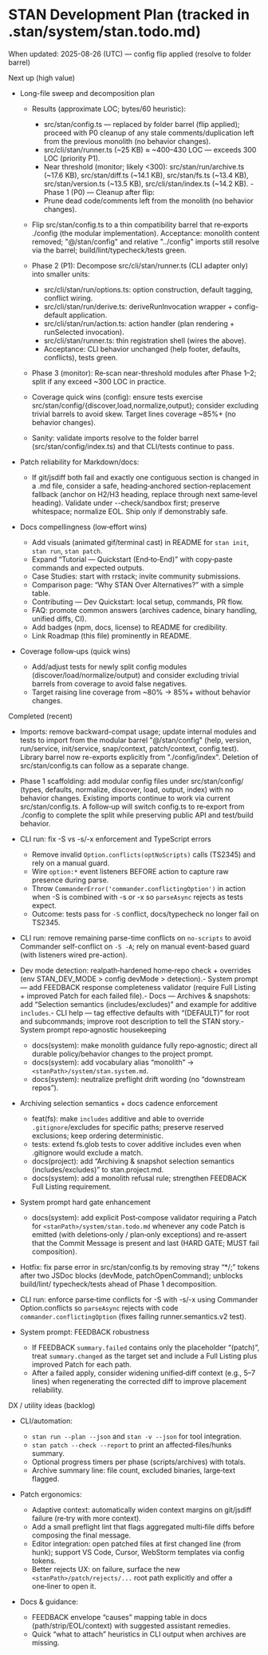 # STAN Development Plan (tracked in .stan/system/stan.todo.md)

When updated: 2025-08-26 (UTC) — config flip applied (resolve to folder barrel)

Next up (high value)

- Long-file sweep and decomposition plan
  - Results (approximate LOC; bytes/60 heuristic):
    - src/stan/config.ts — replaced by folder barrel (flip applied); proceed with P0 cleanup of any stale comments/duplication left from the previous monolith (no behavior changes).
    - src/cli/stan/runner.ts (~25 KB) ≈ ~400–430 LOC — exceeds 300 LOC (priority P1).
    - Near threshold (monitor; likely <300): src/stan/run/archive.ts (~17.6 KB), src/stan/diff.ts (~14.1 KB),
      src/stan/fs.ts (~13.4 KB), src/stan/version.ts (~13.5 KB), src/cli/stan/index.ts (~14.2 KB).  - Phase 1 (P0) — Cleanup after flip:
    - Prune dead code/comments left from the monolith (no behavior changes).
  - Flip src/stan/config.ts to a thin compatibility barrel that re‑exports ./config
    (the modular implementation). Acceptance: monolith content removed; "@/stan/config" and
    relative "../config" imports still resolve via the barrel; build/lint/typecheck/tests green.
  - Phase 2 (P1): Decompose src/cli/stan/runner.ts (CLI adapter only) into smaller units:
    - src/cli/stan/run/options.ts: option construction, default tagging, conflict wiring.
    - src/cli/stan/run/derive.ts: deriveRunInvocation wrapper + config-default application.
    - src/cli/stan/run/action.ts: action handler (plan rendering + runSelected invocation).
    - src/cli/stan/runner.ts: thin registration shell (wires the above).
    - Acceptance: CLI behavior unchanged (help footer, defaults, conflicts), tests green.
  - Phase 3 (monitor): Re‑scan near-threshold modules after Phase 1–2; split if any exceed ~300 LOC in practice.
  - Coverage quick wins (config): ensure tests exercise src/stan/config/{discover,load,normalize,output}; consider excluding trivial barrels to avoid skew. Target lines coverage ~85%+ (no behavior changes).

  - Sanity: validate imports resolve to the folder barrel (src/stan/config/index.ts) and that CLI/tests continue to pass.

- Patch reliability for Markdown/docs:
  - If git/jsdiff both fail and exactly one contiguous section is changed in a    .md file, consider a safe, heading‑anchored section‑replacement fallback
    (anchor on H2/H3 heading, replace through next same‑level heading).
    Validate under --check/sandbox first; preserve whitespace; normalize EOL.
    Ship only if demonstrably safe.

- Docs compellingness (low‑effort wins)
  - Add visuals (animated gif/terminal cast) in README for `stan init`, `stan run`, `stan patch`.
  - Expand “Tutorial — Quickstart (End‑to‑End)” with copy‑paste commands and expected outputs.
  - Case Studies: start with rrstack; invite community submissions.
  - Comparison page: “Why STAN Over Alternatives?” with a simple table.
  - Contributing — Dev Quickstart: local setup, commands, PR flow.
  - FAQ: promote common answers (archives cadence, binary handling, unified diffs, CI).
  - Add badges (npm, docs, license) to README for credibility.
  - Link Roadmap (this file) prominently in README.

- Coverage follow‑ups (quick wins)
  - Add/adjust tests for newly split config modules (discover/load/normalize/output)
    and consider excluding trivial barrels from coverage to avoid false negatives.
  - Target raising line coverage from ~80% → 85%+ without behavior changes.

Completed (recent)

- Imports: remove backward-compat usage; update internal modules and tests to import
  from the modular barrel "@/stan/config" (help, version, run/service, init/service,
  snap/context, patch/context, config.test). Library barrel now re-exports explicitly
  from "./config/index". Deletion of src/stan/config.ts can follow as a separate change.

- Phase 1 scaffolding: add modular config files under src/stan/config/ (types, defaults,
  normalize, discover, load, output, index) with no behavior changes. Existing
  imports continue to work via current src/stan/config.ts. A follow‑up will switch  config.ts to re‑export from ./config to complete the split while preserving
  public API and test/build behavior.

- CLI run: fix -S vs -s/-x enforcement and TypeScript errors
  - Remove invalid `Option.conflicts(optNoScripts)` calls (TS2345) and rely on a manual guard.
  - Wire `option:*` event listeners BEFORE action to capture raw presence during parse.
  - Throw `CommanderError('commander.conflictingOption')` in action when -S is combined with -s or -x so `parseAsync` rejects as tests expect.
  - Outcome: tests pass for `-S` conflict, docs/typecheck no longer fail on TS2345.

- CLI run: remove remaining parse-time conflicts on `no-scripts` to avoid Commander self-conflict on `-S -A`; rely on manual event-based guard (with listeners wired pre-action).

- Dev mode detection: realpath‑hardened home‑repo check + overrides
  (env STAN_DEV_MODE > config devMode > detection).- System prompt — add FEEDBACK response completeness validator (require Full Listing + improved Patch for each failed file).- Docs — Archives & snapshots: add “Selection semantics (includes/excludes)” and example for additive `includes`.- CLI help — tag effective defaults with “(DEFAULT)” for root and subcommands; improve root description to tell the STAN story.- System prompt repo‑agnostic housekeeping
  - docs(system): make monolith guidance fully repo‑agnostic; direct all
    durable policy/behavior changes to the project prompt.
  - docs(system): add vocabulary alias “monolith” → `<stanPath>/system/stan.system.md`.
  - docs(system): neutralize preflight drift wording (no “downstream repos”).

- Archiving selection semantics + docs cadence enforcement
  - feat(fs): make `includes` additive and able to override `.gitignore`/excludes for specific paths; preserve reserved exclusions; keep ordering deterministic.
  - tests: extend fs.glob tests to cover additive includes even when .gitignore would exclude a match.
  - docs(project): add “Archiving & snapshot selection semantics (includes/excludes)” to stan.project.md.
  - docs(system): add a monolith refusal rule; strengthen FEEDBACK Full Listing requirement.

- System prompt hard gate enhancement
  - docs(system): add explicit Post‑compose validator requiring a Patch for
    `<stanPath>/system/stan.todo.md` whenever any code Patch is emitted
    (with deletions‑only / plan‑only exceptions) and re‑assert that the
    Commit Message is present and last (HARD GATE; MUST fail composition).
- Hotfix: fix parse error in src/stan/config.ts by removing stray “\*/;” tokens
  after two JSDoc blocks (devMode, patchOpenCommand); unblocks build/lint/
  typecheck/tests ahead of Phase 1 decomposition.
- CLI run: enforce parse‑time conflicts for -S with -s/-x using Commander
  Option.conflicts so `parseAsync` rejects with code
  `commander.conflictingOption` (fixes failing
  runner.semantics.v2 test).
- System prompt: FEEDBACK robustness
  - If FEEDBACK `summary.failed` contains only the placeholder “(patch)”, treat
    `summary.changed` as the target set and include a Full Listing plus improved
    Patch for each path.
  - After a failed apply, consider widening unified‑diff context (e.g., 5–7 lines)
    when regenerating the corrected diff to improve placement reliability.

DX / utility ideas (backlog)

- CLI/automation:
  - `stan run --plan --json` and `stan -v --json` for tool integration.
  - `stan patch --check --report` to print an affected‑files/hunks summary.
  - Optional progress timers per phase (scripts/archives) with totals.
  - Archive summary line: file count, excluded binaries, large‑text flagged.

- Patch ergonomics:
  - Adaptive context: automatically widen context margins on git/jsdiff failure (re‑try with more context).
  - Add a small preflight lint that flags aggregated multi‑file diffs before composing the final message.
  - Editor integration: open patched files at first changed line (from hunk);
    support VS Code, Cursor, WebStorm templates via config tokens.
  - Better rejects UX: on failure, surface the new `<stanPath>/patch/rejects/...` root path explicitly and offer a one‑liner to open it.

- Docs & guidance:
  - FEEDBACK envelope “causes” mapping table in docs (path/strip/EOL/context) with suggested assistant remedies.
  - Quick “what to attach” heuristics in CLI output when archives are missing.
